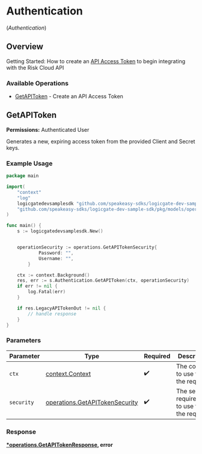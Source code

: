 # Authentication
(*Authentication*)

## Overview

Getting Started: How to create an [API Access Token](https://www.logicgate.com/developer/risk-cloud-api-authentication/) to begin integrating with the Risk Cloud API

### Available Operations

* [GetAPIToken](#getapitoken) - Create an API Access Token

## GetAPIToken

**Permissions:** Authenticated User

Generates a new, expiring access token from the provided Client and Secret keys.

### Example Usage

```go
package main

import(
	"context"
	"log"
	logicgatedevsamplesdk "github.com/speakeasy-sdks/logicgate-dev-sample-sdk"
	"github.com/speakeasy-sdks/logicgate-dev-sample-sdk/pkg/models/operations"
)

func main() {
    s := logicgatedevsamplesdk.New()


    operationSecurity := operations.GetAPITokenSecurity{
            Password: "",
            Username: "",
        }

    ctx := context.Background()
    res, err := s.Authentication.GetAPIToken(ctx, operationSecurity)
    if err != nil {
        log.Fatal(err)
    }

    if res.LegacyAPITokenOut != nil {
        // handle response
    }
}
```

### Parameters

| Parameter                                                                        | Type                                                                             | Required                                                                         | Description                                                                      |
| -------------------------------------------------------------------------------- | -------------------------------------------------------------------------------- | -------------------------------------------------------------------------------- | -------------------------------------------------------------------------------- |
| `ctx`                                                                            | [context.Context](https://pkg.go.dev/context#Context)                            | :heavy_check_mark:                                                               | The context to use for the request.                                              |
| `security`                                                                       | [operations.GetAPITokenSecurity](../../models/operations/getapitokensecurity.md) | :heavy_check_mark:                                                               | The security requirements to use for the request.                                |


### Response

**[*operations.GetAPITokenResponse](../../models/operations/getapitokenresponse.md), error**

